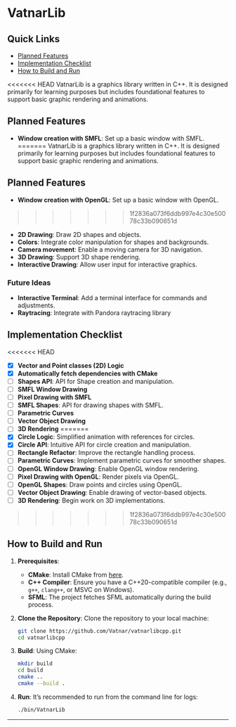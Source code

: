 # VatnarLib
## Quick Links
- [Planned Features](#planned-features)
- [Implementation Checklist](#implementation-checklist)
- [How to Build and Run](#how-to-build-and-run)

<<<<<<< HEAD
VatnarLib is a graphics library written in C++.
It is designed primarily for learning purposes 
but includes foundational features to support 
basic graphic rendering and animations.


## Planned Features
- **Window creation with SMFL**: Set up a basic window with SMFL.
=======
VatnarLib is a graphics library written in C++. It is designed primarily for learning purposes but includes foundational features to support basic graphic rendering and animations.


## Planned Features
- **Window creation with OpenGL**: Set up a basic window with OpenGL.
>>>>>>> 1f2836a073f6ddb997e4c30e50078c33b090651d
- **2D Drawing**: Draw 2D shapes and objects.
- **Colors**: Integrate color manipulation for shapes and backgrounds.
- **Camera movement**: Enable a moving camera for 3D navigation.
- **3D Drawing**: Support 3D shape rendering.
- **Interactive Drawing**: Allow user input for interactive graphics.

### Future Ideas
- **Interactive Terminal**: Add a terminal interface for commands and adjustments.
- **Raytracing**: Integrate with Pandora raytracing library

## Implementation Checklist
<<<<<<< HEAD
- [x] **Vector and Point classes (2D) Logic**
- [X] **Automatically fetch dependencies with CMake**
- [ ] **Shapes API**: API for Shape creation and manipulation.
- [ ] **SMFL Window Drawing**
- [ ] **Pixel Drawing with SMFL**
- [ ] **SMFL Shapes**: API for drawing shapes with SMFL.
- [ ] **Parametric Curves**
- [ ] **Vector Object Drawing**
- [ ] **3D Rendering**
=======
- [x] **Circle Logic**: Simplified animation with references for circles.
- [x] **Circle API**: Intuitive API for circle creation and manipulation.
- [ ] **Rectangle Refactor**: Improve the rectangle handling process.
- [ ] **Parametric Curves**: Implement parametric curves for smoother shapes.
- [ ] **OpenGL Window Drawing**: Enable OpenGL window rendering.
- [ ] **Pixel Drawing with OpenGL**: Render pixels via OpenGL.
- [ ] **OpenGL Shapes**: Draw points and circles using OpenGL.
- [ ] **Vector Object Drawing**: Enable drawing of vector-based objects.
- [ ] **3D Rendering**: Begin work on 3D implementations.
>>>>>>> 1f2836a073f6ddb997e4c30e50078c33b090651d

## How to Build and Run

1. **Prerequisites**:
    - **CMake**: Install CMake from [here](https://cmake.org/download/).
    - **C++ Compiler**: Ensure you have a C++20-compatible compiler (e.g., `g++`, `clang++`, or MSVC on Windows).
    - **SFML**: The project fetches SFML automatically during the build process.

2. **Clone the Repository**:
   Clone the repository to your local machine:
    ```bash
    git clone https://github.com/Vatnar/vatnarlibcpp.git
    cd vatnarlibcpp
    ```

3. **Build**:
   Using CMake:
    ```bash
    mkdir build
    cd build
    cmake ..
    cmake --build .
    ```

4. **Run**:
   It’s recommended to run from the command line for logs:
    ```bash
    ./bin/VatnarLib
    ```

---
